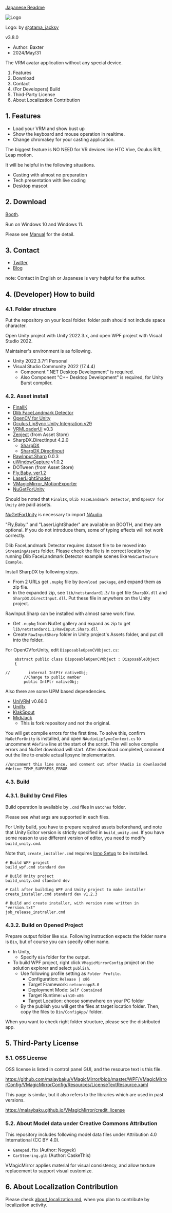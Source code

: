 
[Japanese Readme](https://github.com/malaybaku/VMagicMirror/blob/master/README.md)

![Logo](./docs/images/vmagicmirror_logo.png)

Logo: by [@otama_jacksy](https://twitter.com/otama_jacksy)

v3.8.0

* Author: Baxter
* 2024/May/31

The VRM avatar application without any special device.

1. Features
2. Download
3. Contact
4. (For Developers) Build
5. Third-Party License
6. About Localization Contribution

## 1. Features

* Load your VRM and show bust up 
* Show the keyboard and mouse operation in realtime.
* Change chromakey for your casting application.

The biggest feature is NO NEED for VR devices like HTC Vive, Oculus Rift, Leap motion.

It will be helpful in the following situations.

* Casting with almost no preparation
* Tech presentation with live coding
* Desktop mascot

## 2. Download

[Booth](https://booth.pm/en/items/1272298).

Run on Windows 10 and Windows 11.

Please see [Manual](https://malaybaku.github.io/VMagicMirror/) for the detail.

## 3. Contact

* [Twitter](https://twitter.com/baku_dreameater)
* [Blog](https://www.baku-dreameater.net/)

note: Contact in English or Japanese is very helpful for the author.

## 4. (Developer) How to build

### 4.1. Folder structure

Put the repository on your local folder. folder path should not include space character.

Open Unity project with Unity 2022.3.x, and open WPF project with Visual Studio 2022.

Maintainer's environment is as following.

* Unity 2022.3.7f1 Personal
* Visual Studio Community 2022 (17.4.4)
    * Component ".NET Desktop Development" is required.
    * Also Component "C++ Desktop Development" is required, for Unity Burst compiler.

### 4.2. Asset install

* [FinalIK](https://assetstore.unity.com/packages/tools/animation/final-ik-14290)
* [Dlib FaceLandmark Detector](https://assetstore.unity.com/packages/tools/integration/dlib-facelandmark-detector-64314)
* [OpenCV for Unity](https://assetstore.unity.com/packages/tools/integration/opencv-for-unity-21088)
* [Oculus LipSync Unity Integration v29](https://developer.oculus.com/downloads/package/oculus-lipsync-unity/)
* [VRMLoaderUI](https://github.com/m2wasabi/VRMLoaderUI/releases) v0.3
* [Zenject](https://github.com/svermeulen/Extenject) (from Asset Store)
* SharpDX.DirectInput 4.2.0
    * [SharpDX](https://www.nuget.org/packages/SharpDX)
    * [SharpDX.DirectInput](https://www.nuget.org/packages/SharpDX.DirectInput/)
* [RawInput.Sharp](https://www.nuget.org/packages/RawInput.Sharp/) 0.0.3
* [uWindowCapture](https://github.com/hecomi/uWindowCapture) v1.0.2
* DOTween (from Asset Store)
* [Fly,Baby. ver1.2](https://nanakorobi-hi.booth.pm/items/1629266)
* [LaserLightShader](https://noriben.booth.pm/items/2141514)
* [VMagicMirror_MotionExporter](https://github.com/malaybaku/VMagicMirror_MotionExporter)
* [NuGetForUnity](https://github.com/GlitchEnzo/NuGetForUnity)

Should be noted that `FinalIK`, `Dlib FaceLandmark Detector`, and `OpenCV for Unity` are paid assets.

[NuGetForUnity](https://github.com/GlitchEnzo/NuGetForUnity) is necessary to import [NAudio](https://github.com/naudio/NAudio).

"Fly,Baby." and "LaserLightShader" are available on BOOTH, and they are optional. If you do not introduce them, some of typing effects will not work correctly.

Dlib FaceLandmark Detector requires dataset file to be moved into `StreamingAssets` folder. Please check the file is in correct location by running Dlib FaceLandmark Detector example scenes like `WebCamTexture Example`.

Install SharpDX by following steps.

- From 2 URLs get `.nupkg` file by `Download package`, and expand them as zip file.
- In the expanded zip, see `lib/netstandard1.3/` to get file `SharpDX.dll` and `SharpDX.DirectInput.dll`. Put these file in anywhere on the Unity project.

RawInput.Sharp can be installed with almost same work flow.

- Get `.nupkg` from NuGet gallery and expand as zip to get `lib/netstandard1.1/RawInput.Sharp.dll`
- Create `RawInputSharp` folder in Unity project's Assets folder, and put dll into the folder.

For OpenCVforUnity, edit `DisposableOpenCVObject.cs`: 

```
    abstract public class DisposableOpenCVObject : DisposableObject
    {

//        internal IntPtr nativeObj;
        //Change to public member
        public IntPtr nativeObj;

```

Also there are some UPM based dependencies.

* [UniVRM](https://github.com/vrm-c/UniVRM) v0.66.0
* [UniRx](https://github.com/neuecc/UniRx)
* [KlakSpout](https://github.com/keijiro/KlakSpout)
* [MidiJack](https://github.com/malaybaku/MidiJack)
    * This is fork repository and not the original.

You will get compile errors for the first time. To solve this, confirm `NuGetForUnity` is installed, and open `NAudioLipSyncContext.cs` to uncomment `#define` line at the start of the script. This will solve compile errors and NuGet download will start. After download completed, comment out the line to enable actual lipsync implementation.

```
//uncomment this line once, and comment out after NAudio is downloaded
#define TEMP_SUPPRESS_ERROR
```

### 4.3. Build

### 4.3.1. Build by Cmd Files

Build operation is available by `.cmd` files in `Batches` folder.

Please see what args are supported in each files.

For Unity build, you have to prepare required assets beforehand, and note that Unity Editor version is strictly specified in `build_unity.cmd`.
If you have some reason to use different version of editor, you need to modify `build_unity.cmd`.

Note that, `create_installer.cmd` requires [Inno Setup](https://jrsoftware.org/isinfo.php) to be installed.

```
# Build WPF project
build_wpf.cmd standard dev

# Build Unity project
build_unity.cmd standard dev

# Call after building WPF and Unity project to make installer
create_installer.cmd standard dev v1.2.3

# Build and create installer, with version name written in "version.txt"
job_release_instraller.cmd
```

### 4.3.2. Build on Opened Project

Prepare output folder like `Bin`. Following instruction expects the folder name is `Bin`, but of course you can specify other name.

* In Unity,
    - Specify `Bin` folder for the output.
* To build WPF project, right click `VMagicMirrorConfig` project on the solution explorer and select `publish`.
    - Use following profile setting as `Folder Profile`.
        - Configuration: `Release | x86`
        - Target Framework: `netcoreapp3.0`
        - Deployment Mode: `Self Contained`
        - Target Runtime: `win10-x86`
        - Target Location: choose somewhere on your PC folder
    - By the publish you will get the files at target location folder. Then, copy the files to `Bin/ConfigApp/` folder.

When you want to check right folder structure, please see the distributed app.

## 5. Third-Party License

### 5.1. OSS License

OSS license is listed in control panel GUI, and the resource text is this file.

https://github.com/malaybaku/VMagicMirror/blob/master/WPF/VMagicMirrorConfig/VMagicMirrorConfig/Resources/LicenseTextResource.xaml

This page is similar, but it also refers to the libraries which are used in past versions.

https://malaybaku.github.io/VMagicMirror/credit_license


### 5.2. About Model data under Creative Commons Attribution

This repository includes following model data files under Attribution 4.0 International (CC BY 4.0).

- `Gamepad.fbx` (Author: Negyek)
- `CarSteering.glb` (Author: CaskeThis)

VMagicMirror applies material for visual consistency, and allow texture replacement to support visual customize.


## 6. About Localization Contribution

Please check [about_localization.md](./about_localization.md), when you plan to contribute by localization activity.
